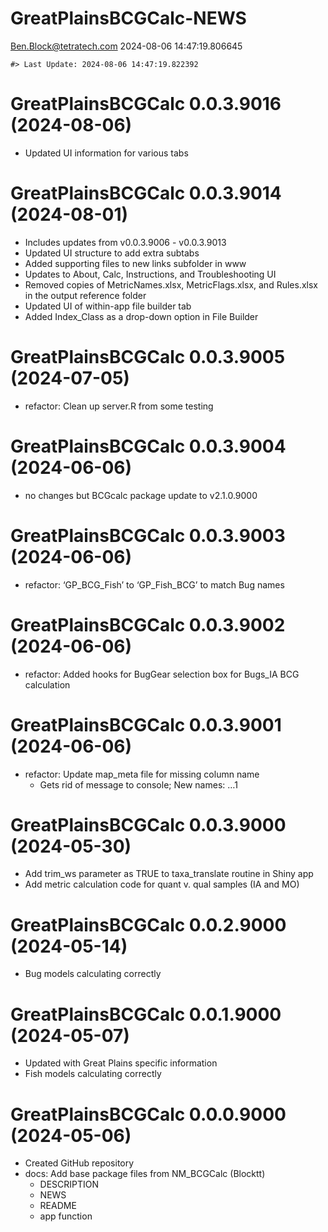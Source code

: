 GreatPlainsBCGCalc-NEWS
================
<Ben.Block@tetratech.com>
2024-08-06 14:47:19.806645

<!-- NEWS.md is generated from NEWS.Rmd. Please edit that file -->

    #> Last Update: 2024-08-06 14:47:19.822392

# GreatPlainsBCGCalc 0.0.3.9016 (2024-08-06)

- Updated UI information for various tabs

# GreatPlainsBCGCalc 0.0.3.9014 (2024-08-01)

- Includes updates from v0.0.3.9006 - v0.0.3.9013
- Updated UI structure to add extra subtabs
- Added supporting files to new links subfolder in www
- Updates to About, Calc, Instructions, and Troubleshooting UI
- Removed copies of MetricNames.xlsx, MetricFlags.xlsx, and Rules.xlsx
  in the output reference folder
- Updated UI of within-app file builder tab
- Added Index_Class as a drop-down option in File Builder

# GreatPlainsBCGCalc 0.0.3.9005 (2024-07-05)

- refactor: Clean up server.R from some testing

# GreatPlainsBCGCalc 0.0.3.9004 (2024-06-06)

- no changes but BCGcalc package update to v2.1.0.9000

# GreatPlainsBCGCalc 0.0.3.9003 (2024-06-06)

- refactor: ‘GP_BCG_Fish’ to ‘GP_Fish_BCG’ to match Bug names

# GreatPlainsBCGCalc 0.0.3.9002 (2024-06-06)

- refactor: Added hooks for BugGear selection box for Bugs_IA BCG
  calculation

# GreatPlainsBCGCalc 0.0.3.9001 (2024-06-06)

- refactor: Update map_meta file for missing column name
  - Gets rid of message to console; New names: …1

# GreatPlainsBCGCalc 0.0.3.9000 (2024-05-30)

- Add trim_ws parameter as TRUE to taxa_translate routine in Shiny app
- Add metric calculation code for quant v. qual samples (IA and MO)

# GreatPlainsBCGCalc 0.0.2.9000 (2024-05-14)

- Bug models calculating correctly

# GreatPlainsBCGCalc 0.0.1.9000 (2024-05-07)

- Updated with Great Plains specific information
- Fish models calculating correctly

# GreatPlainsBCGCalc 0.0.0.9000 (2024-05-06)

- Created GitHub repository
- docs: Add base package files from NM_BCGCalc (Blocktt)
  - DESCRIPTION
  - NEWS
  - README
  - app function
